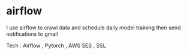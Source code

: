 # airflow
I use airflow to crawl data and schedule daily model training then send notifications to gmail

Tech : Airflow , Pytorch , AWS SES , SSL

